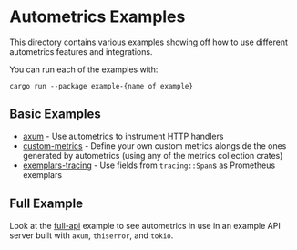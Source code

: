 # Autometrics Examples

This directory contains various examples showing off how to use different autometrics features and integrations.

You can run each of the examples with:
```shell
cargo run --package example-{name of example}
```

## Basic Examples

- [axum](./axum) - Use autometrics to instrument HTTP handlers
- [custom-metrics](./custom-metrics/) - Define your own custom metrics alongside the ones generated by autometrics (using any of the metrics collection crates)
- [exemplars-tracing](./exemplars-tracing/) - Use fields from `tracing::Span`s as Prometheus exemplars

## Full Example

Look at the [full-api](./full-api) example to see autometrics in use in an example API server built with `axum`, `thiserror`, and `tokio`.
